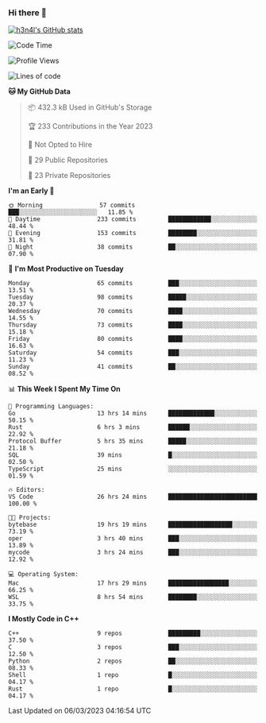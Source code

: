 ### Hi there 👋

[![h3n4l's GitHub stats](https://github-readme-stats.vercel.app/api?username=h3n4l&count_private=true&show_icons=true&theme=radical)](https://github.com/h3n4l/github-readme-stats)

<!--START_SECTION:waka-->
![Code Time](http://img.shields.io/badge/Code%20Time-1%2C001%20hrs%208%20mins-blue)

![Profile Views](http://img.shields.io/badge/Profile%20Views-1-blue)

![Lines of code](https://img.shields.io/badge/From%20Hello%20World%20I%27ve%20Written-1.7%20million%20lines%20of%20code-blue)

**🐱 My GitHub Data** 

> 📦 432.3 kB Used in GitHub's Storage 
 > 
> 🏆 233 Contributions in the Year 2023
 > 
> 🚫 Not Opted to Hire
 > 
> 📜 29 Public Repositories 
 > 
> 🔑 23 Private Repositories 
 > 
**I'm an Early 🐤** 

```text
🌞 Morning                57 commits          ███░░░░░░░░░░░░░░░░░░░░░░   11.85 % 
🌆 Daytime                233 commits         ████████████░░░░░░░░░░░░░   48.44 % 
🌃 Evening                153 commits         ████████░░░░░░░░░░░░░░░░░   31.81 % 
🌙 Night                  38 commits          ██░░░░░░░░░░░░░░░░░░░░░░░   07.90 % 
```
📅 **I'm Most Productive on Tuesday** 

```text
Monday                   65 commits          ███░░░░░░░░░░░░░░░░░░░░░░   13.51 % 
Tuesday                  98 commits          █████░░░░░░░░░░░░░░░░░░░░   20.37 % 
Wednesday                70 commits          ████░░░░░░░░░░░░░░░░░░░░░   14.55 % 
Thursday                 73 commits          ████░░░░░░░░░░░░░░░░░░░░░   15.18 % 
Friday                   80 commits          ████░░░░░░░░░░░░░░░░░░░░░   16.63 % 
Saturday                 54 commits          ███░░░░░░░░░░░░░░░░░░░░░░   11.23 % 
Sunday                   41 commits          ██░░░░░░░░░░░░░░░░░░░░░░░   08.52 % 
```


📊 **This Week I Spent My Time On** 

```text
💬 Programming Languages: 
Go                       13 hrs 14 mins      █████████████░░░░░░░░░░░░   50.15 % 
Rust                     6 hrs 3 mins        ██████░░░░░░░░░░░░░░░░░░░   22.92 % 
Protocol Buffer          5 hrs 35 mins       █████░░░░░░░░░░░░░░░░░░░░   21.18 % 
SQL                      39 mins             █░░░░░░░░░░░░░░░░░░░░░░░░   02.50 % 
TypeScript               25 mins             ░░░░░░░░░░░░░░░░░░░░░░░░░   01.59 % 

🔥 Editors: 
VS Code                  26 hrs 24 mins      █████████████████████████   100.00 % 

🐱‍💻 Projects: 
bytebase                 19 hrs 19 mins      ██████████████████░░░░░░░   73.19 % 
oper                     3 hrs 40 mins       ███░░░░░░░░░░░░░░░░░░░░░░   13.89 % 
mycode                   3 hrs 24 mins       ███░░░░░░░░░░░░░░░░░░░░░░   12.92 % 

💻 Operating System: 
Mac                      17 hrs 29 mins      █████████████████░░░░░░░░   66.25 % 
WSL                      8 hrs 54 mins       ████████░░░░░░░░░░░░░░░░░   33.75 % 
```

**I Mostly Code in C++** 

```text
C++                      9 repos             █████████░░░░░░░░░░░░░░░░   37.50 % 
C                        3 repos             ███░░░░░░░░░░░░░░░░░░░░░░   12.50 % 
Python                   2 repos             ██░░░░░░░░░░░░░░░░░░░░░░░   08.33 % 
Shell                    1 repo              █░░░░░░░░░░░░░░░░░░░░░░░░   04.17 % 
Rust                     1 repo              █░░░░░░░░░░░░░░░░░░░░░░░░   04.17 % 
```




 Last Updated on 06/03/2023 04:16:54 UTC
<!--END_SECTION:waka-->

